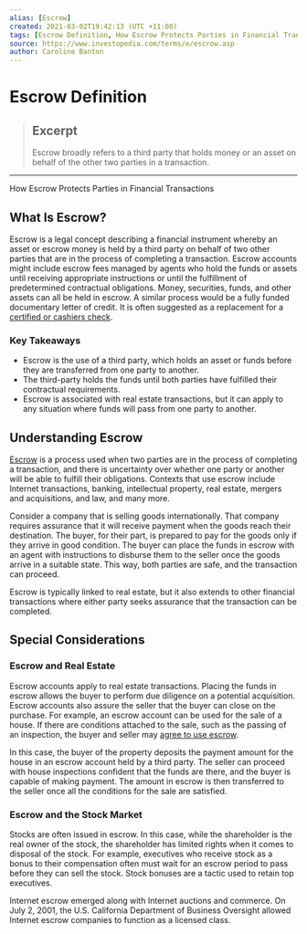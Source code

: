 ```yaml
---
alias: [Escrow]
created: 2021-03-02T19:42:13 (UTC +11:00)
tags: [Escrow Definition, How Escrow Protects Parties in Financial Transactions]
source: https://www.investopedia.com/terms/e/escrow.asp
author: Caroline Banton
---
```


# Escrow Definition

> ## Excerpt
> Escrow broadly refers to a third party that holds money or an asset on behalf of the other two parties in a transaction.

---

How Escrow Protects Parties in Financial Transactions
## What Is Escrow?

Escrow is a legal concept describing a financial instrument whereby an asset or escrow money is held by a third party on behalf of two other parties that are in the process of completing a transaction. Escrow accounts might include escrow fees managed by agents who hold the funds or assets until receiving appropriate instructions or until the fulfillment of predetermined contractual obligations. Money, securities, funds, and other assets can all be held in escrow. A similar process would be a fully funded documentary letter of credit. It is often suggested as a replacement for a [certified or cashiers check](https://www.investopedia.com/personal-finance/certified-check-vs-cashiers-check-which-safer/).

### Key Takeaways

-   Escrow is the use of a third party, which holds an asset or funds before they are transferred from one party to another.
-   The third-party holds the funds until both parties have fulfilled their contractual requirements.
-   Escrow is associated with real estate transactions, but it can apply to any situation where funds will pass from one party to another.

## Understanding Escrow

[Escrow](https://www.investopedia.com/articles/mortgages-real-estate/08/closing-escrow-process.asp) is a process used when two parties are in the process of completing a transaction, and there is uncertainty over whether one party or another will be able to fulfill their obligations. Contexts that use escrow include Internet transactions, banking, intellectual property, real estate, mergers and acquisitions, and law, and many more.

Consider a company that is selling goods internationally. That company requires assurance that it will receive payment when the goods reach their destination. The buyer, for their part, is prepared to pay for the goods only if they arrive in good condition. The buyer can place the funds in escrow with an agent with instructions to disburse them to the seller once the goods arrive in a suitable state. This way, both parties are safe, and the transaction can proceed.

Escrow is typically linked to real estate, but it also extends to other financial transactions where either party seeks assurance that the transaction can be completed.

## Special Considerations

### Escrow and Real Estate

Escrow accounts apply to real estate transactions. Placing the funds in escrow allows the buyer to perform due diligence on a potential acquisition. Escrow accounts also assure the seller that the buyer can close on the purchase. For example, an escrow account can be used for the sale of a house. If there are conditions attached to the sale, such as the passing of an inspection, the buyer and seller may [agree to use escrow](https://www.investopedia.com/terms/e/escrowagreement.asp).

In this case, the buyer of the property deposits the payment amount for the house in an escrow account held by a third party. The seller can proceed with house inspections confident that the funds are there, and the buyer is capable of making payment. The amount in escrow is then transferred to the seller once all the conditions for the sale are satisfied.

### Escrow and the Stock Market

Stocks are often issued in escrow. In this case, while the shareholder is the real owner of the stock, the shareholder has limited rights when it comes to disposal of the stock. For example, executives who receive stock as a bonus to their compensation often must wait for an escrow period to pass before they can sell the stock. Stock bonuses are a tactic used to retain top executives.

Internet escrow emerged along with Internet auctions and commerce. On July 2, 2001, the U.S. California Department of Business Oversight allowed Internet escrow companies to function as a licensed class.
